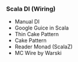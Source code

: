 ### Scala DI (Wiring)

- Manual DI
- Google Guice in Scala
- Thin Cake Pattern
- Cake Pattern
- Reader Monad (ScalaZ)
- MC Wire by Warski